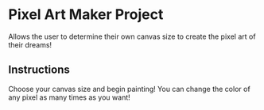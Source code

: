 # Pixel Art Maker Project

Allows the user to determine their own canvas size to create the pixel art of
their dreams!


## Instructions

Choose your canvas size and begin painting! You can change the color of any pixel as many
times as you want!
